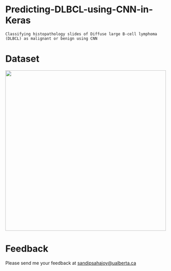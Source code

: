 # Predicting-DLBCL-using-CNN-in-Keras
```
Classifying histopathology slides of Diffuse large B-cell lymphoma (DLBCL) as malignant or benign using CNN
```
Dataset
==========
<a href="url"><img src="/DLBCL/TestRun1/Test/2_neg.tif" align="center" height="500" width="500" ></a> 












Feedback
==========
Please send me your feedback at sandipsahajoy@ualberta.ca

